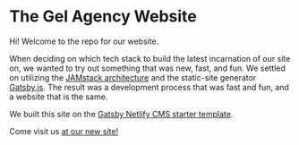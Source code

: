 # The Gel Agency Website

Hi! Welcome to the repo for our website. 

When deciding on which tech stack to build the latest incarnation of our site on, we wanted to try out something that was new, fast, and fun. We settled on utilizing the [JAMstack architecture](https://jamstack.org) and the static-site generator [Gatsby.js](https://www.gatsbyjs.org/). The result was a development process that was fast and fun, and a website that is the same.

We built this site on the [Gatsby Netlify CMS starter template](https://github.com/netlify-templates/gatsby-starter-netlify-cms).

Come visit us [at our new site!](https://www.gelagency.com/)